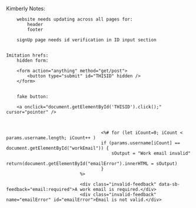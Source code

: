 Kimberly Notes:

        website needs updating across all pages for:
            header
            footer

        signUp page needs id verification in ID input section


    Imitation hrefs:
        hidden form:

        <form action="anything" method="get/post">
            <button type="submit" id="THISID" hidden />
        </form>


        fake button:

        <a onclick="document.getElementById('THISID').click();" cursor="pointer" />



                                        <%# for (let iCount=0; iCount < params.username.length; iCount++ )
                                        if (params.username[iCount] == document.getElementById("workEmail")) {
                                            sOutput = "Work email invalid"
                                            return(document.getElementById("emailError").innerHTML = sOutput)
                                        }
                                %>
                                 
                                <div class="invalid-feedback" data-sb-feedback="email:required">A work email is required.</div>
                                <div class="invalid-feedback" name="emailError" id="emailError">Email is not valid.</div>
